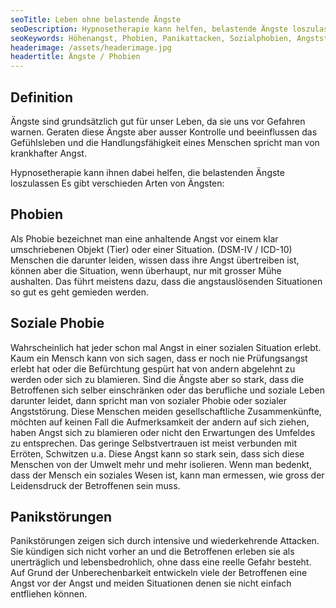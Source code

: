 ```yaml
---
seoTitle: Leben ohne belastende Ängste
seoDescription: Hypnosetherapie kann helfen, belastende Ängste loszulassen
seoKeywords: Höhenangst, Phobien, Panikattacken, Sozialphobien, Angststörung, Panikstörungen, Handlungsunfähig, Flugangst, Angstsymptom, Angsttherapie, klaustrophobische Symptome
headerimage: /assets/headerimage.jpg
headertitle: Ängste / Phobien
---
```


## Definition
Ängste sind grundsätzlich gut für unser Leben, da sie uns vor Gefahren warnen. Geraten diese Ängste aber ausser Kontrolle und beeinflussen das Gefühlsleben und die Handlungsfähigkeit eines Menschen spricht man von krankhafter Angst.

Hypnosetherapie kann ihnen dabei helfen, die belastenden Ängste loszulassen
Es gibt verschieden Arten von Ängsten:


## Phobien
Als Phobie bezeichnet man eine anhaltende Angst vor einem klar umschriebenen Objekt (Tier) oder einer Situation. (DSM-IV / ICD-10) Menschen die darunter leiden, wissen dass ihre Angst übertreiben ist, können aber die Situation, wenn überhaupt, nur mit grosser Mühe aushalten. Das führt meistens dazu, dass die angstauslösenden Situationen so gut es geht gemieden werden.

## Soziale Phobie
Wahrscheinlich hat jeder schon mal Angst in einer sozialen Situation erlebt. Kaum ein Mensch kann von sich sagen, dass er noch nie Prüfungsangst erlebt hat oder die Befürchtung gespürt hat von andern abgelehnt zu werden oder sich zu blamieren. Sind die Ängste aber so stark, dass die Betroffenen sich selber einschränken oder das berufliche und soziale Leben darunter leidet, dann spricht man von sozialer Phobie oder sozialer Angststörung. Diese Menschen meiden gesellschaftliche Zusammenkünfte, möchten auf keinen Fall die Aufmerksamkeit der andern auf sich ziehen, haben Angst sich zu blamieren oder nicht den Erwartungen des Umfeldes zu entsprechen. Das geringe Selbstvertrauen ist meist verbunden mit Erröten, Schwitzen u.a. Diese Angst kann so stark sein, dass sich diese Menschen von der Umwelt mehr und mehr isolieren. Wenn man bedenkt, dass der Mensch ein soziales Wesen ist, kann man ermessen, wie gross der Leidensdruck der Betroffenen sein muss.

## Panikstörungen
Panikstörungen zeigen sich durch intensive und wiederkehrende Attacken. Sie kündigen sich nicht vorher an und die Betroffenen erleben sie als unerträglich und lebensbedrohlich, ohne dass eine reelle Gefahr besteht. Auf Grund der Unberechenbarkeit entwickeln viele der Betroffenen eine Angst vor der Angst und meiden Situationen denen sie nicht einfach entfliehen können.